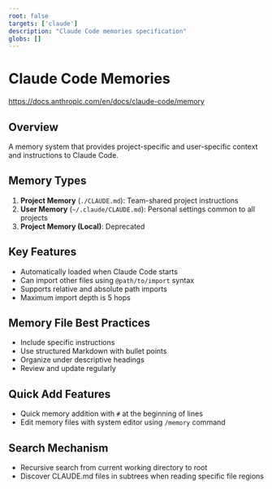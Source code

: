 ```yaml
---
root: false
targets: ['claude']
description: "Claude Code memories specification"
globs: []
---
```


# Claude Code Memories

https://docs.anthropic.com/en/docs/claude-code/memory

## Overview
A memory system that provides project-specific and user-specific context and instructions to Claude Code.

## Memory Types
1. **Project Memory** (`./CLAUDE.md`): Team-shared project instructions
2. **User Memory** (`~/.claude/CLAUDE.md`): Personal settings common to all projects
3. **Project Memory (Local)**: Deprecated

## Key Features
- Automatically loaded when Claude Code starts
- Can import other files using `@path/to/import` syntax
- Supports relative and absolute path imports
- Maximum import depth is 5 hops

## Memory File Best Practices
- Include specific instructions
- Use structured Markdown with bullet points
- Organize under descriptive headings
- Review and update regularly

## Quick Add Features
- Quick memory addition with `#` at the beginning of lines
- Edit memory files with system editor using `/memory` command

## Search Mechanism
- Recursive search from current working directory to root
- Discover CLAUDE.md files in subtrees when reading specific file regions